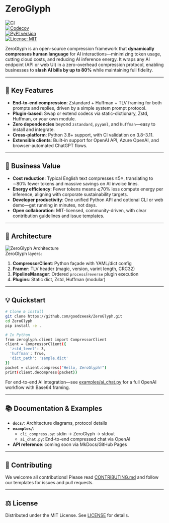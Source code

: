 # ZeroGlyph

[![CI](https://github.com/goodzeeak/ZeroGlyph/actions/workflows/ci.yml/badge.svg)](https://github.com/goodzeeak/ZeroGlyph/actions/workflows/ci.yml)  
[![Codecov](https://codecov.io/gh/goodzeeak/ZeroGlyph/branch/main/graph/badge.svg)](https://codecov.io/gh/goodzeeak/ZeroGlyph)  
[![PyPI version](https://badge.fury.io/py/zeroglyph.svg)](https://pypi.org/project/zeroglyph)  
[![License: MIT](https://img.shields.io/badge/License-MIT-blue.svg)](LICENSE)

ZeroGlyph is an open-source compression framework that **dynamically compresses human language** for AI interactions—minimizing token usage, cutting cloud costs, and reducing AI inference energy. It wraps any AI endpoint (API or web UI) in a zero-overhead compression protocol, enabling businesses to **slash AI bills by up to 80%** while maintaining full fidelity.

---

## 🚀 Key Features

- **End-to-end compression**: Zstandard + Huffman + TLV framing for both prompts and replies, driven by a simple system prompt protocol.  
- **Plugin-based**: Swap or extend codecs via static-dictionary, Zstd, Huffman, or your own module.  
- **Zero dependencies** beyond `zstandard`, `pyyaml`, and `huffman`—easy to install and integrate.  
- **Cross-platform**: Python 3.8+ support, with CI validation on 3.8–3.11.  
- **Extensible clients**: Built-in support for OpenAI API, Azure OpenAI, and browser-automated ChatGPT flows.  

---

## 🎯 Business Value

- **Cost reduction**: Typical English text compresses ≥5×, translating to ∼80% fewer tokens and massive savings on AI invoice lines.  
- **Energy efficiency**: Fewer tokens means ⩽70% less compute energy per inference, aligning with corporate sustainability targets.  
- **Developer productivity**: One unified Python API and optional CLI or web demo—get running in minutes, not days.  
- **Open collaboration**: MIT-licensed, community-driven, with clear contribution guidelines and issue templates.

---

## 🎨 Architecture

![ZeroGlyph Architecture](/docs/architecture.png)  
ZeroGlyph layers:  
1. **CompressorClient**: Python façade with YAML/dict config  
2. **Framer**: TLV header (magic, version, varint length, CRC32)  
3. **PipelineManager**: Ordered `process`/`reverse` plugin execution  
4. **Plugins**: Static dict, Zstd, Huffman (modular)  

---

## 💡 Quickstart

```bash
# Clone & install
git clone https://github.com/goodzeeak/ZeroGlyph.git
cd ZeroGlyph
pip install -e .

# In Python
from zeroglyph.client import CompressorClient
client = CompressorClient({
  'zstd_level': 3,
  'huffman': True,
  'dict_path': 'sample.dict'
})
packet = client.compress("Hello, ZeroGlyph!")
print(client.decompress(packet))
```

For end-to-end AI integration—see [examples/ai_chat.py](examples/ai_chat.py) for a full OpenAI workflow with Base64 framing.

---

## 📚 Documentation & Examples

- **`docs/`**: Architecture diagrams, protocol details  
- **`examples/`**:  
  - `cli_compress.py`: stdin → ZeroGlyph → stdout  
  - `ai_chat.py`: End-to-end compressed chat via OpenAI  
- **API reference**: coming soon via MkDocs/GitHub Pages

---

## 🤝 Contributing

We welcome all contributions! Please read [CONTRIBUTING.md](CONTRIBUTING.md) and follow our templates for issues and pull requests.

---

## ⚖️ License

Distributed under the MIT License. See [LICENSE](LICENSE) for details.
